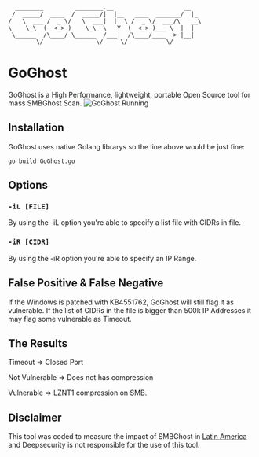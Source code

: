 ```
  ________         ________.__                    __   
 /  _____/  ____  /  _____/|  |__   ____  _______/  |_ 
/   \  ___ /  _ \/   \  ___|  |  \ /  _ \/  ___/\   __\
\    \_\  (  <_> )    \_\  \   Y  (  <_> )___ \  |  |  
 \______  /\____/ \______  /___|  /\____/____  > |__|  
        \/               \/     \/           \/        

 ```
                                                
# GoGhost

GoGhost is a High Performance, lightweight, portable Open Source tool for mass SMBGhost Scan.
![GoGhost Running](https://github.com/deepsecurity-pe/GoGhost/blob/master/GoGhost.PNG)


## Installation

GoGhost uses native Golang librarys so the line above would be just fine:

```
go build GoGhost.go
```    

## Options
### `-iL [FILE]`
By using the -iL option you're able to specify a list file with CIDRs in file.

### `-iR [CIDR]`
By using the -iR option you're able to specify an IP Range.

## False Positive & False Negative
If the Windows is patched with KB4551762, GoGhost will still flag it as vulnerable. If the list of CIDRs in the file is bigger than 500k IP Addresses it may flag some vulnerable as Timeout. 

## The Results
Timeout => Closed Port

Not Vulnerable => Does not has compression

Vulnerable => LZNT1 compression on SMB.

## Disclaimer
This tool was coded to measure the impact of SMBGhost in [Latin America](https://deepsecurity.pe/blog) and Deepsecurity is not responsible for the use of this tool. 
